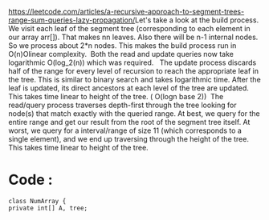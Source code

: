 https://leetcode.com/articles/a-recursive-approach-to-segment-trees-range-sum-queries-lazy-propagation/
​
Let's take a look at the build process. We visit each leaf of the segment tree (corresponding to each element in our array arr[]). That makes nn leaves. Also there will be n-1 internal nodes. So we process about 2*n nodes. This makes the build process run in O(n)Olinear complexity.
​
Both the read and update queries now take logarithmic O(log_2(n)) which was required.
​
​
The update process discards half of the range for every level of recursion to reach the appropriate leaf in the tree. This is similar to binary search and takes logarithmic time. After the leaf is updated, its direct ancestors at each level of the tree are updated. This takes time linear to height of the tree. ( O(logn base 2))
​
The read/query process traverses depth-first through the tree looking for node(s) that match exactly with the queried range. At best, we query for the entire range and get our result from the root of the segment tree itself. At worst, we query for a interval/range of size 11 (which corresponds to a single element), and we end up traversing through the height of the tree. This takes time linear to height of the tree.
​
​
# Code :
```
class NumArray {
private int[] A, tree;